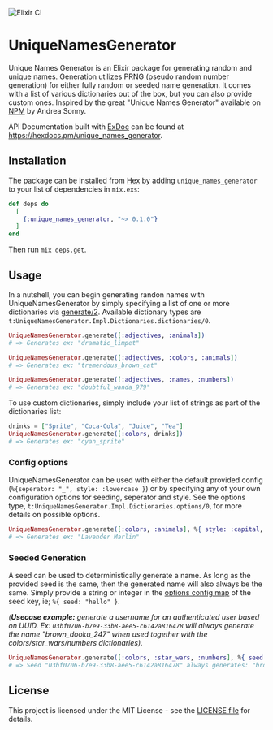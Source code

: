 ![Elixir CI](https://github.com/jongirard/unique_names_generator/actions/workflows/elixir.yml/badge.svg)

# UniqueNamesGenerator

Unique Names Generator is an Elixir package for generating random and unique names. Generation utilizes PRNG (pseudo random number generation) for either fully random or seeded name generation. It comes with a list of various dictionaries out of the box, but you can also provide custom ones. Inspired by the great "Unique Names Generator" available on [NPM](https://www.npmjs.com/package/unique-names-generator) by Andrea Sonny.

API Documentation built with [ExDoc](https://github.com/elixir-lang/ex_doc) can be found at <https://hexdocs.pm/unique_names_generator>.

## Installation

The package can be installed from [Hex](https://hex.pm/docs/publish)
by adding `unique_names_generator` to your list of dependencies in `mix.exs`:

```elixir
def deps do
  [
    {:unique_names_generator, "~> 0.1.0"}
  ]
end
```
Then run `mix deps.get`.

## Usage

In a nutshell, you can begin generating randon names with UniqueNamesGenerator by simply specifying a list of one or more dictionaries via [generate/2](`UniqueNamesGenerator.generate/2`). Available dictionary types are `t:UniqueNamesGenerator.Impl.Dictionaries.dictionaries/0`.

```elixir
UniqueNamesGenerator.generate([:adjectives, :animals])
# => Generates ex: "dramatic_limpet"

UniqueNamesGenerator.generate([:adjectives, :colors, :animals])
# => Generates ex: "tremendous_brown_cat"

UniqueNamesGenerator.generate([:adjectives, :names, :numbers])
# => Generates ex: "doubtful_wanda_979"
```

To use custom dictionaries, simply include your list of strings as part of the dictionaries list:

```elixir
drinks = ["Sprite", "Coca-Cola", "Juice", "Tea"]
UniqueNamesGenerator.generate([:colors, drinks])
# => Generates ex: "cyan_sprite"
```

### Config options

UniqueNamesGenerator can be used with either the default provided config (`%{seperator: "_", style: :lowercase }`) or by specifying any of your own configuration options for seeding, seperator and style. See the options type, `t:UniqueNamesGenerator.Impl.Dictionaries.options/0`, for more details on possible options.

```elixir
UniqueNamesGenerator.generate([:colors, :animals], %{ style: :capital, separator: " " })
# => Generates ex: "Lavender Marlin"
```

### Seeded Generation

A seed can be used to deterministically generate a name. As long as the provided seed is the same, then the generated name will also always be the same. Simply provide a string or integer in the [options config map](`t:UniqueNamesGenerator.Impl.Dictionaries.options/0`) of the seed key, ie; `%{ seed: "hello" }`. 

_(**Usecase example:** generate a username for an authenticated user based on UUID. Ex: `03bf0706-b7e9-33b8-aee5-c6142a816478` will always generate the name "brown_dooku_247" when used together with the colors/star_wars/numbers dictionaries)._

```elixir
UniqueNamesGenerator.generate([:colors, :star_wars, :numbers], %{ seed: "03bf0706-b7e9-33b8-aee5-c6142a816478" })
# => Seed "03bf0706-b7e9-33b8-aee5-c6142a816478" always generates: "brown_dooku_247"
```

## License
This project is licensed under the MIT License - see the [LICENSE file](https://github.com/jongirard/unique_names_generator/blob/development/LICENSE) for details.

